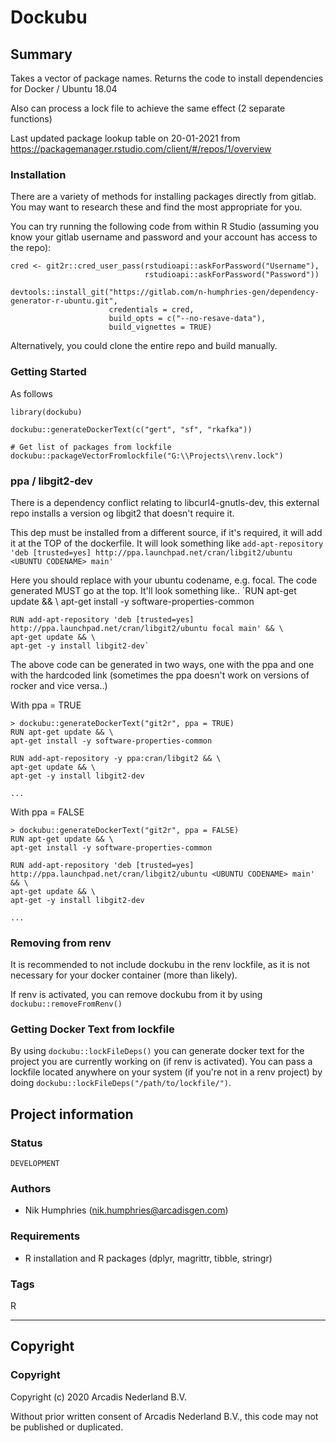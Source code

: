 # Dockubu

## Summary

Takes a vector of package names. Returns the code to install dependencies for Docker / Ubuntu 18.04

Also can process a lock file to achieve the same effect (2 separate functions)

Last updated package lookup table on 20-01-2021 from https://packagemanager.rstudio.com/client/#/repos/1/overview

### Installation

There are a variety of methods for installing packages directly from gitlab. You may want to research these and find the most appropriate for you. 

You can try running the following code from within R Studio (assuming you know your gitlab username and password and your account has access to the repo):

    cred <- git2r::cred_user_pass(rstudioapi::askForPassword("Username"), 
                                  rstudioapi::askForPassword("Password"))
                                  
    devtools::install_git("https://gitlab.com/n-humphries-gen/dependency-generator-r-ubuntu.git", 
                          credentials = cred, 
                          build_opts = c("--no-resave-data"), 
                          build_vignettes = TRUE)


Alternatively, you could clone the entire repo and build manually.

### Getting Started

As follows

    library(dockubu)

    dockubu::generateDockerText(c("gert", "sf", "rkafka"))

    # Get list of packages from lockfile
    dockubu::packageVectorFromlockfile("G:\\Projects\\renv.lock")
    

### ppa / libgit2-dev

There is a dependency conflict relating to libcurl4-gnutls-dev, this external repo installs a version og libgit2 that doesn't require it.

This dep must be installed from a different source, if it's required, it will add it at the TOP of the dockerfile. It will look something like 
    `add-apt-repository 'deb [trusted=yes] http://ppa.launchpad.net/cran/libgit2/ubuntu <UBUNTU CODENAME> main'`

Here you should replace <UBUNTU CODENAME> with your ubuntu codename, e.g. focal. The code generated MUST go at the top. It'll look something like..
    `RUN apt-get update && \ 
    apt-get install -y software-properties-common 

    RUN add-apt-repository 'deb [trusted=yes] http://ppa.launchpad.net/cran/libgit2/ubuntu focal main' && \
    apt-get update && \
    apt-get -y install libgit2-dev`

The above code can be generated in two ways, one with the ppa and one with the hardcoded link (sometimes the ppa doesn't work on versions of rocker and vice versa..)

With ppa = TRUE

    > dockubu::generateDockerText("git2r", ppa = TRUE)
    RUN apt-get update && \ 
    apt-get install -y software-properties-common 

    RUN add-apt-repository -y ppa:cran/libgit2 && \ 
    apt-get update && \ 
    apt-get -y install libgit2-dev

    ...

With ppa = FALSE

    > dockubu::generateDockerText("git2r", ppa = FALSE)
    RUN apt-get update && \ 
    apt-get install -y software-properties-common 

    RUN add-apt-repository 'deb [trusted=yes] http://ppa.launchpad.net/cran/libgit2/ubuntu <UBUNTU CODENAME> main' && \ 
    apt-get update && \ 
    apt-get -y install libgit2-dev 

    ...

### Removing from renv

It is recommended to not include dockubu in the renv lockfile, as it is not necessary for your docker container (more than likely).

If renv is activated, you can remove dockubu from it by using `dockubu::removeFromRenv()`

### Getting Docker Text from lockfile

By using `dockubu::lockFileDeps()` you can generate docker text for the project you are currently working on (if renv is activated). You can pass a lockfile located anywhere on your system (if you're not in a renv project) by doing `dockubu::lockFileDeps("/path/to/lockfile/")`.

## Project information

### **Status**
`DEVELOPMENT`

### **Authors**
* Nik Humphries (nik.humphries@arcadisgen.com)

### **Requirements**
* R installation and R packages (dplyr, magrittr, tibble, stringr)

### **Tags**
R

--------------------------------------------------------------------------------------

## Copyright

### **Copyright** 
Copyright (c) 2020 Arcadis Nederland B.V. 

Without prior written consent of Arcadis Nederland B.V., this code may not be published or duplicated. 
